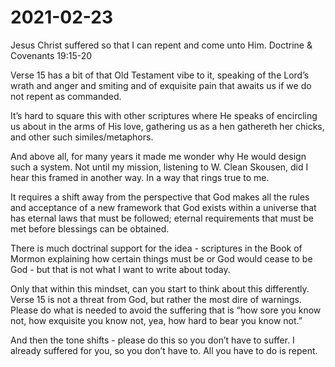 # 2021-02-23

Jesus Christ suffered so that I can repent and come unto Him.
Doctrine & Covenants 19:15-20

Verse 15 has a bit of that Old Testament vibe to it, speaking of the Lord’s wrath and anger and smiting and of exquisite pain that awaits us if we do not repent as commanded.

It’s hard to square this with other scriptures where He speaks of encircling us about in the arms of His love, gathering us as a hen gathereth her chicks, and other such similes/metaphors.

And above all, for many years it made me wonder why He would design such a system.  Not until my mission, listening to W. Clean Skousen, did I hear this framed in another way.  In a way that rings true to me.

It requires a shift away from the perspective that God makes all the rules and acceptance of a new framework that God exists within a universe that has eternal laws that must be followed; eternal requirements that must be met before blessings can be obtained.

There is much doctrinal support for the idea - scriptures in the Book of Mormon explaining how certain things must be or God would cease to be God - but that is not what I want to write about today.

Only that within this mindset, can you start to think about this differently.  Verse 15 is not a threat from God, but rather the most dire of warnings.  Please do what is needed to avoid the suffering that is “how sore you know not, how exquisite you know not, yea, how hard to bear you know not.”

And then the tone shifts - please do this so you don’t have to suffer.  I already suffered for you, so you don’t have to.  All you have to do is repent.
